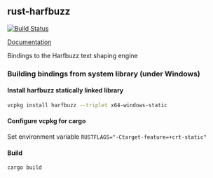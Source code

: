 ## rust-harfbuzz

[![Build Status](https://travis-ci.org/servo/rust-harfbuzz.svg)](https://travis-ci.org/servo/rust-harfbuzz)

[Documentation](https://docs.rs/harfbuzz-sys/)

Bindings to the Harfbuzz text shaping engine

### Building bindings from system library (under Windows)

#### Install harfbuzz statically linked library

```bash
vcpkg install harfbuzz --triplet x64-windows-static
```

#### Configure vcpkg for cargo

Set environment variable `RUSTFLAGS="-Ctarget-feature=+crt-static"`

#### Build

```bash
cargo build
```
